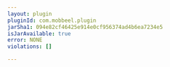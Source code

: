 ```yaml
---
layout: plugin
pluginId: com.mobbeel.plugin
jarSha1: 094e82cf46425e914e0cf956374ad4b6ea7234e5
isJarAvailable: true
error: NONE
violations: []

---
```

